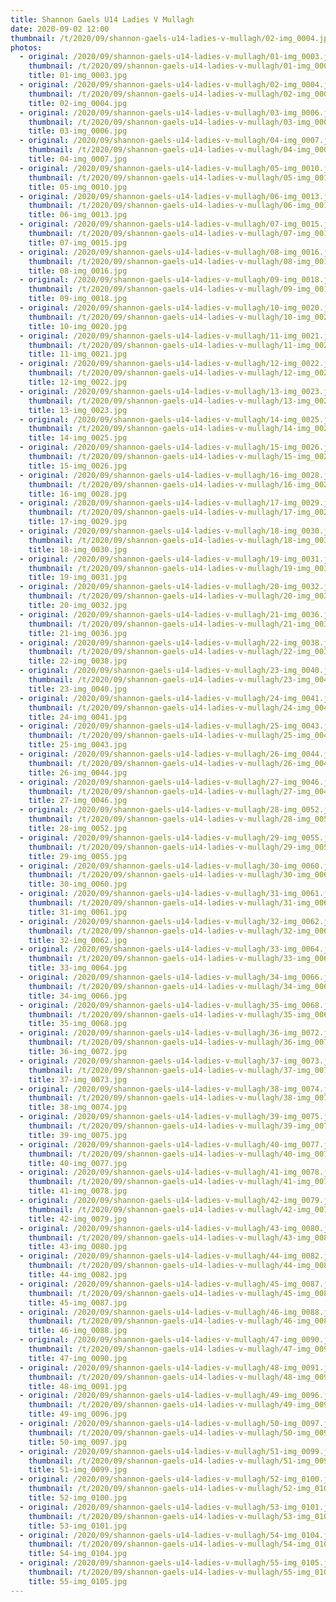 ```yaml
---
title: Shannon Gaels U14 Ladies V Mullagh
date: 2020-09-02 12:00
thumbnail: /t/2020/09/shannon-gaels-u14-ladies-v-mullagh/02-img_0004.jpg
photos:
  - original: /2020/09/shannon-gaels-u14-ladies-v-mullagh/01-img_0003.jpg
    thumbnail: /t/2020/09/shannon-gaels-u14-ladies-v-mullagh/01-img_0003.jpg
    title: 01-img_0003.jpg
  - original: /2020/09/shannon-gaels-u14-ladies-v-mullagh/02-img_0004.jpg
    thumbnail: /t/2020/09/shannon-gaels-u14-ladies-v-mullagh/02-img_0004.jpg
    title: 02-img_0004.jpg
  - original: /2020/09/shannon-gaels-u14-ladies-v-mullagh/03-img_0006.jpg
    thumbnail: /t/2020/09/shannon-gaels-u14-ladies-v-mullagh/03-img_0006.jpg
    title: 03-img_0006.jpg
  - original: /2020/09/shannon-gaels-u14-ladies-v-mullagh/04-img_0007.jpg
    thumbnail: /t/2020/09/shannon-gaels-u14-ladies-v-mullagh/04-img_0007.jpg
    title: 04-img_0007.jpg
  - original: /2020/09/shannon-gaels-u14-ladies-v-mullagh/05-img_0010.jpg
    thumbnail: /t/2020/09/shannon-gaels-u14-ladies-v-mullagh/05-img_0010.jpg
    title: 05-img_0010.jpg
  - original: /2020/09/shannon-gaels-u14-ladies-v-mullagh/06-img_0013.jpg
    thumbnail: /t/2020/09/shannon-gaels-u14-ladies-v-mullagh/06-img_0013.jpg
    title: 06-img_0013.jpg
  - original: /2020/09/shannon-gaels-u14-ladies-v-mullagh/07-img_0015.jpg
    thumbnail: /t/2020/09/shannon-gaels-u14-ladies-v-mullagh/07-img_0015.jpg
    title: 07-img_0015.jpg
  - original: /2020/09/shannon-gaels-u14-ladies-v-mullagh/08-img_0016.jpg
    thumbnail: /t/2020/09/shannon-gaels-u14-ladies-v-mullagh/08-img_0016.jpg
    title: 08-img_0016.jpg
  - original: /2020/09/shannon-gaels-u14-ladies-v-mullagh/09-img_0018.jpg
    thumbnail: /t/2020/09/shannon-gaels-u14-ladies-v-mullagh/09-img_0018.jpg
    title: 09-img_0018.jpg
  - original: /2020/09/shannon-gaels-u14-ladies-v-mullagh/10-img_0020.jpg
    thumbnail: /t/2020/09/shannon-gaels-u14-ladies-v-mullagh/10-img_0020.jpg
    title: 10-img_0020.jpg
  - original: /2020/09/shannon-gaels-u14-ladies-v-mullagh/11-img_0021.jpg
    thumbnail: /t/2020/09/shannon-gaels-u14-ladies-v-mullagh/11-img_0021.jpg
    title: 11-img_0021.jpg
  - original: /2020/09/shannon-gaels-u14-ladies-v-mullagh/12-img_0022.jpg
    thumbnail: /t/2020/09/shannon-gaels-u14-ladies-v-mullagh/12-img_0022.jpg
    title: 12-img_0022.jpg
  - original: /2020/09/shannon-gaels-u14-ladies-v-mullagh/13-img_0023.jpg
    thumbnail: /t/2020/09/shannon-gaels-u14-ladies-v-mullagh/13-img_0023.jpg
    title: 13-img_0023.jpg
  - original: /2020/09/shannon-gaels-u14-ladies-v-mullagh/14-img_0025.jpg
    thumbnail: /t/2020/09/shannon-gaels-u14-ladies-v-mullagh/14-img_0025.jpg
    title: 14-img_0025.jpg
  - original: /2020/09/shannon-gaels-u14-ladies-v-mullagh/15-img_0026.jpg
    thumbnail: /t/2020/09/shannon-gaels-u14-ladies-v-mullagh/15-img_0026.jpg
    title: 15-img_0026.jpg
  - original: /2020/09/shannon-gaels-u14-ladies-v-mullagh/16-img_0028.jpg
    thumbnail: /t/2020/09/shannon-gaels-u14-ladies-v-mullagh/16-img_0028.jpg
    title: 16-img_0028.jpg
  - original: /2020/09/shannon-gaels-u14-ladies-v-mullagh/17-img_0029.jpg
    thumbnail: /t/2020/09/shannon-gaels-u14-ladies-v-mullagh/17-img_0029.jpg
    title: 17-img_0029.jpg
  - original: /2020/09/shannon-gaels-u14-ladies-v-mullagh/18-img_0030.jpg
    thumbnail: /t/2020/09/shannon-gaels-u14-ladies-v-mullagh/18-img_0030.jpg
    title: 18-img_0030.jpg
  - original: /2020/09/shannon-gaels-u14-ladies-v-mullagh/19-img_0031.jpg
    thumbnail: /t/2020/09/shannon-gaels-u14-ladies-v-mullagh/19-img_0031.jpg
    title: 19-img_0031.jpg
  - original: /2020/09/shannon-gaels-u14-ladies-v-mullagh/20-img_0032.jpg
    thumbnail: /t/2020/09/shannon-gaels-u14-ladies-v-mullagh/20-img_0032.jpg
    title: 20-img_0032.jpg
  - original: /2020/09/shannon-gaels-u14-ladies-v-mullagh/21-img_0036.jpg
    thumbnail: /t/2020/09/shannon-gaels-u14-ladies-v-mullagh/21-img_0036.jpg
    title: 21-img_0036.jpg
  - original: /2020/09/shannon-gaels-u14-ladies-v-mullagh/22-img_0038.jpg
    thumbnail: /t/2020/09/shannon-gaels-u14-ladies-v-mullagh/22-img_0038.jpg
    title: 22-img_0038.jpg
  - original: /2020/09/shannon-gaels-u14-ladies-v-mullagh/23-img_0040.jpg
    thumbnail: /t/2020/09/shannon-gaels-u14-ladies-v-mullagh/23-img_0040.jpg
    title: 23-img_0040.jpg
  - original: /2020/09/shannon-gaels-u14-ladies-v-mullagh/24-img_0041.jpg
    thumbnail: /t/2020/09/shannon-gaels-u14-ladies-v-mullagh/24-img_0041.jpg
    title: 24-img_0041.jpg
  - original: /2020/09/shannon-gaels-u14-ladies-v-mullagh/25-img_0043.jpg
    thumbnail: /t/2020/09/shannon-gaels-u14-ladies-v-mullagh/25-img_0043.jpg
    title: 25-img_0043.jpg
  - original: /2020/09/shannon-gaels-u14-ladies-v-mullagh/26-img_0044.jpg
    thumbnail: /t/2020/09/shannon-gaels-u14-ladies-v-mullagh/26-img_0044.jpg
    title: 26-img_0044.jpg
  - original: /2020/09/shannon-gaels-u14-ladies-v-mullagh/27-img_0046.jpg
    thumbnail: /t/2020/09/shannon-gaels-u14-ladies-v-mullagh/27-img_0046.jpg
    title: 27-img_0046.jpg
  - original: /2020/09/shannon-gaels-u14-ladies-v-mullagh/28-img_0052.jpg
    thumbnail: /t/2020/09/shannon-gaels-u14-ladies-v-mullagh/28-img_0052.jpg
    title: 28-img_0052.jpg
  - original: /2020/09/shannon-gaels-u14-ladies-v-mullagh/29-img_0055.jpg
    thumbnail: /t/2020/09/shannon-gaels-u14-ladies-v-mullagh/29-img_0055.jpg
    title: 29-img_0055.jpg
  - original: /2020/09/shannon-gaels-u14-ladies-v-mullagh/30-img_0060.jpg
    thumbnail: /t/2020/09/shannon-gaels-u14-ladies-v-mullagh/30-img_0060.jpg
    title: 30-img_0060.jpg
  - original: /2020/09/shannon-gaels-u14-ladies-v-mullagh/31-img_0061.jpg
    thumbnail: /t/2020/09/shannon-gaels-u14-ladies-v-mullagh/31-img_0061.jpg
    title: 31-img_0061.jpg
  - original: /2020/09/shannon-gaels-u14-ladies-v-mullagh/32-img_0062.jpg
    thumbnail: /t/2020/09/shannon-gaels-u14-ladies-v-mullagh/32-img_0062.jpg
    title: 32-img_0062.jpg
  - original: /2020/09/shannon-gaels-u14-ladies-v-mullagh/33-img_0064.jpg
    thumbnail: /t/2020/09/shannon-gaels-u14-ladies-v-mullagh/33-img_0064.jpg
    title: 33-img_0064.jpg
  - original: /2020/09/shannon-gaels-u14-ladies-v-mullagh/34-img_0066.jpg
    thumbnail: /t/2020/09/shannon-gaels-u14-ladies-v-mullagh/34-img_0066.jpg
    title: 34-img_0066.jpg
  - original: /2020/09/shannon-gaels-u14-ladies-v-mullagh/35-img_0068.jpg
    thumbnail: /t/2020/09/shannon-gaels-u14-ladies-v-mullagh/35-img_0068.jpg
    title: 35-img_0068.jpg
  - original: /2020/09/shannon-gaels-u14-ladies-v-mullagh/36-img_0072.jpg
    thumbnail: /t/2020/09/shannon-gaels-u14-ladies-v-mullagh/36-img_0072.jpg
    title: 36-img_0072.jpg
  - original: /2020/09/shannon-gaels-u14-ladies-v-mullagh/37-img_0073.jpg
    thumbnail: /t/2020/09/shannon-gaels-u14-ladies-v-mullagh/37-img_0073.jpg
    title: 37-img_0073.jpg
  - original: /2020/09/shannon-gaels-u14-ladies-v-mullagh/38-img_0074.jpg
    thumbnail: /t/2020/09/shannon-gaels-u14-ladies-v-mullagh/38-img_0074.jpg
    title: 38-img_0074.jpg
  - original: /2020/09/shannon-gaels-u14-ladies-v-mullagh/39-img_0075.jpg
    thumbnail: /t/2020/09/shannon-gaels-u14-ladies-v-mullagh/39-img_0075.jpg
    title: 39-img_0075.jpg
  - original: /2020/09/shannon-gaels-u14-ladies-v-mullagh/40-img_0077.jpg
    thumbnail: /t/2020/09/shannon-gaels-u14-ladies-v-mullagh/40-img_0077.jpg
    title: 40-img_0077.jpg
  - original: /2020/09/shannon-gaels-u14-ladies-v-mullagh/41-img_0078.jpg
    thumbnail: /t/2020/09/shannon-gaels-u14-ladies-v-mullagh/41-img_0078.jpg
    title: 41-img_0078.jpg
  - original: /2020/09/shannon-gaels-u14-ladies-v-mullagh/42-img_0079.jpg
    thumbnail: /t/2020/09/shannon-gaels-u14-ladies-v-mullagh/42-img_0079.jpg
    title: 42-img_0079.jpg
  - original: /2020/09/shannon-gaels-u14-ladies-v-mullagh/43-img_0080.jpg
    thumbnail: /t/2020/09/shannon-gaels-u14-ladies-v-mullagh/43-img_0080.jpg
    title: 43-img_0080.jpg
  - original: /2020/09/shannon-gaels-u14-ladies-v-mullagh/44-img_0082.jpg
    thumbnail: /t/2020/09/shannon-gaels-u14-ladies-v-mullagh/44-img_0082.jpg
    title: 44-img_0082.jpg
  - original: /2020/09/shannon-gaels-u14-ladies-v-mullagh/45-img_0087.jpg
    thumbnail: /t/2020/09/shannon-gaels-u14-ladies-v-mullagh/45-img_0087.jpg
    title: 45-img_0087.jpg
  - original: /2020/09/shannon-gaels-u14-ladies-v-mullagh/46-img_0088.jpg
    thumbnail: /t/2020/09/shannon-gaels-u14-ladies-v-mullagh/46-img_0088.jpg
    title: 46-img_0088.jpg
  - original: /2020/09/shannon-gaels-u14-ladies-v-mullagh/47-img_0090.jpg
    thumbnail: /t/2020/09/shannon-gaels-u14-ladies-v-mullagh/47-img_0090.jpg
    title: 47-img_0090.jpg
  - original: /2020/09/shannon-gaels-u14-ladies-v-mullagh/48-img_0091.jpg
    thumbnail: /t/2020/09/shannon-gaels-u14-ladies-v-mullagh/48-img_0091.jpg
    title: 48-img_0091.jpg
  - original: /2020/09/shannon-gaels-u14-ladies-v-mullagh/49-img_0096.jpg
    thumbnail: /t/2020/09/shannon-gaels-u14-ladies-v-mullagh/49-img_0096.jpg
    title: 49-img_0096.jpg
  - original: /2020/09/shannon-gaels-u14-ladies-v-mullagh/50-img_0097.jpg
    thumbnail: /t/2020/09/shannon-gaels-u14-ladies-v-mullagh/50-img_0097.jpg
    title: 50-img_0097.jpg
  - original: /2020/09/shannon-gaels-u14-ladies-v-mullagh/51-img_0099.jpg
    thumbnail: /t/2020/09/shannon-gaels-u14-ladies-v-mullagh/51-img_0099.jpg
    title: 51-img_0099.jpg
  - original: /2020/09/shannon-gaels-u14-ladies-v-mullagh/52-img_0100.jpg
    thumbnail: /t/2020/09/shannon-gaels-u14-ladies-v-mullagh/52-img_0100.jpg
    title: 52-img_0100.jpg
  - original: /2020/09/shannon-gaels-u14-ladies-v-mullagh/53-img_0101.jpg
    thumbnail: /t/2020/09/shannon-gaels-u14-ladies-v-mullagh/53-img_0101.jpg
    title: 53-img_0101.jpg
  - original: /2020/09/shannon-gaels-u14-ladies-v-mullagh/54-img_0104.jpg
    thumbnail: /t/2020/09/shannon-gaels-u14-ladies-v-mullagh/54-img_0104.jpg
    title: 54-img_0104.jpg
  - original: /2020/09/shannon-gaels-u14-ladies-v-mullagh/55-img_0105.jpg
    thumbnail: /t/2020/09/shannon-gaels-u14-ladies-v-mullagh/55-img_0105.jpg
    title: 55-img_0105.jpg
---
```

